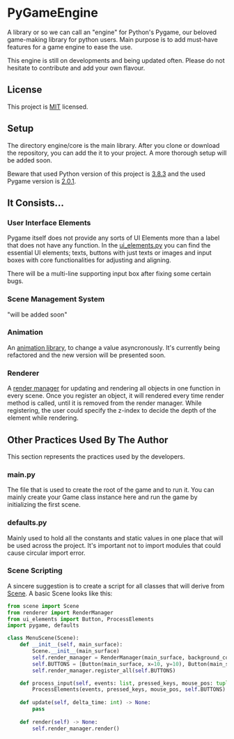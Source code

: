 # PyGameEngine
 
A library or so we can call an "engine" for Python's Pygame, our beloved game-making library for python users. Main purpose is to add must-have features for a game engine to ease the use.

This engine is still on developments and being updated often. Please do not hesitate to contribute and add your own flavour.

## License

This project is [MIT](https://github.com/ErtyumPX/PyGameEngine/blob/main/LICENSE) licensed.

## Setup

The directory engine/core is the main library. After you clone or download the repository, you can add the it to your project. A more thorough setup will be added soon.

Beware that used Python version of this project is [3.8.3](https://www.python.org/downloads/release/python-383) and the used Pygame version is [2.0.1](https://www.pygame.org/project/5409/7928).

## It Consists...

### User Interface Elements

Pygame itself does not provide any sorts of UI Elements more than a label that does not have any function. In the [ui_elements.py](https://github.com/ErtyumPX/PyGameEngine/blob/main/engine/core/ui_elements.py) you can find the essential UI elements; texts, buttons with just texts or images and input boxes with core functionalities for adjusting and aligning.

There will be a multi-line supporting input box after fixing some certain bugs.

### Scene Management System

"will be added soon"

### Animation

An [animation library](https://github.com/ErtyumPX/PyGameEngine/blob/main/engine/core/animation.py), to change a value asyncronously. It's currently being refactored and the new version will be presented soon.

### Renderer

A [render manager](https://github.com/ErtyumPX/PyGameEngine/blob/main/engine/core/renderer.py) for updating and rendering all objects in one function in every scene. Once you register an object, it will rendered every time render method is called, until it is removed from the render manager. While registering, the user could specify the z-index to decide the depth of the element while rendering.

## Other Practices Used By The Author

This section represents the practices used by the developers.

### main.py

The file that is used to create the root of the game and to run it. You can mainly create your Game class instance here and run the game by initializing the first scene.

### defaults.py

Mainly used to hold all the constants and static values in one place that  will be used across the project. It's important not to import modules that could cause circular import error.

### Scene Scripting

A sincere suggestion is to create a script for all classes that will derive from [Scene](https://github.com/ErtyumPX/PyGameEngine/blob/main/engine/core/scene.py). A basic Scene looks like this:

```python
from scene import Scene
from renderer import RenderManager
from ui_elements import Button, ProcessElements
import pygame, defaults

class MenuScene(Scene):
    def __init__(self, main_surface):
        Scene.__init__(main_surface)
        self.render_manager = RenderManager(main_surface, background_color=(80, 80, 80))
        self.BUTTONS = [Button(main_surface, x=10, y=10), Button(main_surface, x=100, y=100)]
        self.render_manager.register_all(self.BUTTONS)

    def process_input(self, events: list, pressed_keys, mouse_pos: tuple) -> None:
        ProcessElements(events, pressed_keys, mouse_pos, self.BUTTONS)
    
    def update(self, delta_time: int) -> None:
        pass
    
    def render(self) -> None:
        self.render_manager.render()
```
